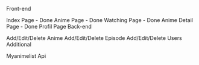 Front-end

Index Page - Done
Anime Page - Done
Watching Page - Done
Anime Detail Page - Done
Profil Page
Back-end

Add/Edit/Delete Anime
Add/Edit/Delete Episode
Add/Edit/Delete Users
Additional

Myanimelist Api
